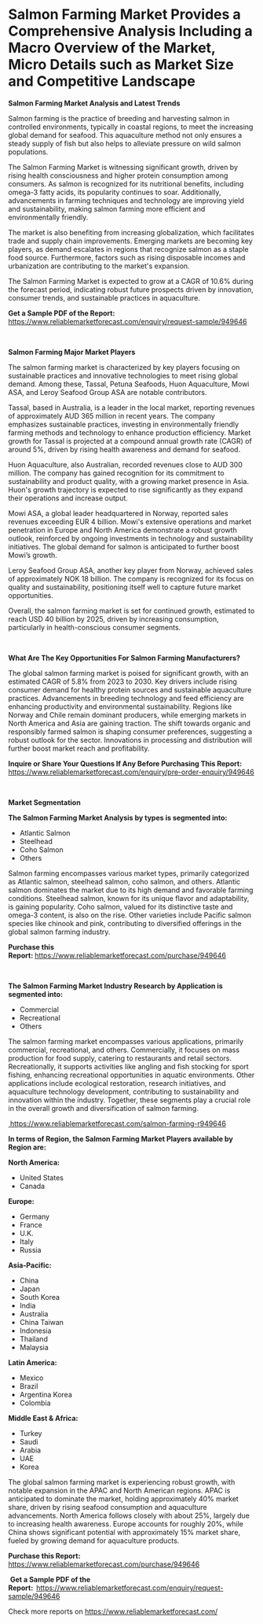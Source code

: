 <p><h1>Salmon Farming Market Provides a Comprehensive Analysis Including a Macro Overview of the Market, Micro Details such as Market Size and Competitive Landscape</h1></p><p><strong>Salmon Farming Market Analysis and Latest Trends</strong></p>
<p><p>Salmon farming is the practice of breeding and harvesting salmon in controlled environments, typically in coastal regions, to meet the increasing global demand for seafood. This aquaculture method not only ensures a steady supply of fish but also helps to alleviate pressure on wild salmon populations.</p><p>The Salmon Farming Market is witnessing significant growth, driven by rising health consciousness and higher protein consumption among consumers. As salmon is recognized for its nutritional benefits, including omega-3 fatty acids, its popularity continues to soar. Additionally, advancements in farming techniques and technology are improving yield and sustainability, making salmon farming more efficient and environmentally friendly.</p><p>The market is also benefiting from increasing globalization, which facilitates trade and supply chain improvements. Emerging markets are becoming key players, as demand escalates in regions that recognize salmon as a staple food source. Furthermore, factors such as rising disposable incomes and urbanization are contributing to the market's expansion.</p><p>The Salmon Farming Market is expected to grow at a CAGR of 10.6% during the forecast period, indicating robust future prospects driven by innovation, consumer trends, and sustainable practices in aquaculture.</p></p>
<p><strong>Get a Sample PDF of the Report:&nbsp;</strong> <a href="https://www.reliablemarketforecast.com/enquiry/request-sample/949646?utm_campaign=3203&utm_medium=2&utm_source=Github&utm_content=ia&utm_term=07032025&utm_id=salmon-farming">https://www.reliablemarketforecast.com/enquiry/request-sample/949646</a></p>
<p>&nbsp;</p>
<p><strong>Salmon Farming Major Market Players</strong></p>
<p><p>The salmon farming market is characterized by key players focusing on sustainable practices and innovative technologies to meet rising global demand. Among these, Tassal, Petuna Seafoods, Huon Aquaculture, Mowi ASA, and Leroy Seafood Group ASA are notable contributors.</p><p>Tassal, based in Australia, is a leader in the local market, reporting revenues of approximately AUD 365 million in recent years. The company emphasizes sustainable practices, investing in environmentally friendly farming methods and technology to enhance production efficiency. Market growth for Tassal is projected at a compound annual growth rate (CAGR) of around 5%, driven by rising health awareness and demand for seafood.</p><p>Huon Aquaculture, also Australian, recorded revenues close to AUD 300 million. The company has gained recognition for its commitment to sustainability and product quality, with a growing market presence in Asia. Huon's growth trajectory is expected to rise significantly as they expand their operations and increase output.</p><p>Mowi ASA, a global leader headquartered in Norway, reported sales revenues exceeding EUR 4 billion. Mowi's extensive operations and market penetration in Europe and North America demonstrate a robust growth outlook, reinforced by ongoing investments in technology and sustainability initiatives. The global demand for salmon is anticipated to further boost Mowi’s growth.</p><p>Leroy Seafood Group ASA, another key player from Norway, achieved sales of approximately NOK 18 billion. The company is recognized for its focus on quality and sustainability, positioning itself well to capture future market opportunities.</p><p>Overall, the salmon farming market is set for continued growth, estimated to reach USD 40 billion by 2025, driven by increasing consumption, particularly in health-conscious consumer segments.</p></p>
<p>&nbsp;</p>
<p><strong>What Are The Key Opportunities For Salmon Farming Manufacturers?</strong></p>
<p><p>The global salmon farming market is poised for significant growth, with an estimated CAGR of 5.8% from 2023 to 2030. Key drivers include rising consumer demand for healthy protein sources and sustainable aquaculture practices. Advancements in breeding technology and feed efficiency are enhancing productivity and environmental sustainability. Regions like Norway and Chile remain dominant producers, while emerging markets in North America and Asia are gaining traction. The shift towards organic and responsibly farmed salmon is shaping consumer preferences, suggesting a robust outlook for the sector. Innovations in processing and distribution will further boost market reach and profitability.</p></p>
<p><strong>Inquire or Share Your Questions If Any Before Purchasing This Report:</strong> <a href="https://www.reliablemarketforecast.com/enquiry/pre-order-enquiry/949646?utm_campaign=3203&utm_medium=2&utm_source=Github&utm_content=ia&utm_term=07032025&utm_id=salmon-farming">https://www.reliablemarketforecast.com/enquiry/pre-order-enquiry/949646</a></p>
<p>&nbsp;</p>
<p><strong>Market Segmentation</strong></p>
<p><strong>The Salmon Farming Market Analysis by types is segmented into:</strong></p>
<p><ul><li>Atlantic Salmon</li><li>Steelhead</li><li>Coho Salmon</li><li>Others</li></ul></p>
<p><p>Salmon farming encompasses various market types, primarily categorized as Atlantic salmon, steelhead salmon, coho salmon, and others. Atlantic salmon dominates the market due to its high demand and favorable farming conditions. Steelhead salmon, known for its unique flavor and adaptability, is gaining popularity. Coho salmon, valued for its distinctive taste and omega-3 content, is also on the rise. Other varieties include Pacific salmon species like chinook and pink, contributing to diversified offerings in the global salmon farming industry.</p></p>
<p><strong>Purchase this Report:&nbsp;</strong><a href="https://www.reliablemarketforecast.com/purchase/949646?utm_campaign=3203&utm_medium=2&utm_source=Github&utm_content=ia&utm_term=07032025&utm_id=salmon-farming">https://www.reliablemarketforecast.com/purchase/949646</a></p>
<p>&nbsp;</p>
<p><strong>The Salmon Farming Market Industry Research by Application is segmented into:</strong></p>
<p><ul><li>Commercial</li><li>Recreational</li><li>Others</li></ul></p>
<p><p>The salmon farming market encompasses various applications, primarily commercial, recreational, and others. Commercially, it focuses on mass production for food supply, catering to restaurants and retail sectors. Recreationally, it supports activities like angling and fish stocking for sport fishing, enhancing recreational opportunities in aquatic environments. Other applications include ecological restoration, research initiatives, and aquaculture technology development, contributing to sustainability and innovation within the industry. Together, these segments play a crucial role in the overall growth and diversification of salmon farming.</p></p>
<p><a href="https://www.reliablemarketforecast.com/salmon-farming-r949646?utm_campaign=3203&utm_medium=2&utm_source=Github&utm_content=ia&utm_term=07032025&utm_id=salmon-farming">&nbsp;https://www.reliablemarketforecast.com/salmon-farming-r949646</a></p>
<p><strong>In terms of Region, the Salmon Farming Market Players available by Region are:</strong></p>
<p>
    <p> <strong> North America: </strong>
        <ul>
            <li>United States</li>
            <li>Canada</li>
        </ul>
        </p> 
    <p> <strong> Europe: </strong>
        <ul>
            <li>Germany</li>
            <li>France</li>
            <li>U.K.</li>
            <li>Italy</li>
            <li>Russia</li>
        </ul>
        </p> 
    <p> <strong> Asia-Pacific: </strong>
        <ul>
            <li>China</li>
            <li>Japan</li>
            <li>South Korea</li>
            <li>India</li>
            <li>Australia</li>
            <li>China Taiwan</li>
            <li>Indonesia</li>
            <li>Thailand</li>
            <li>Malaysia</li>
        </ul>
        </p> 
    <p> <strong> Latin America: </strong>
        <ul>
            <li>Mexico</li>
            <li>Brazil</li>
            <li>Argentina Korea</li>
            <li>Colombia</li>
        </ul>
        </p> 
    <p> <strong> Middle East & Africa: </strong>
        <ul>
            <li>Turkey</li>
            <li>Saudi</li>
            <li>Arabia</li>
            <li>UAE</li>
            <li>Korea</li>
        </ul>
    </p>
    </p>
<p><p>The global salmon farming market is experiencing robust growth, with notable expansion in the APAC and North American regions. APAC is anticipated to dominate the market, holding approximately 40% market share, driven by rising seafood consumption and aquaculture advancements. North America follows closely with about 25%, largely due to increasing health awareness. Europe accounts for roughly 20%, while China shows significant potential with approximately 15% market share, fueled by growing demand for aquaculture products.</p></p>
<p><strong>Purchase this Report: </strong><a href="https://www.reliablemarketforecast.com/purchase/949646?utm_campaign=3203&utm_medium=2&utm_source=Github&utm_content=ia&utm_term=07032025&utm_id=salmon-farming">https://www.reliablemarketforecast.com/purchase/949646</a></p>
<p>&nbsp;<strong>Get a Sample PDF of the Report:&nbsp;&nbsp;</strong><a href="https://www.reliablemarketforecast.com/enquiry/request-sample/949646?utm_campaign=3203&utm_medium=2&utm_source=Github&utm_content=ia&utm_term=07032025&utm_id=salmon-farming">https://www.reliablemarketforecast.com/enquiry/request-sample/949646</a></p>
<p><strong></strong></p>
<p>Check more reports on <a href="https://www.reliablemarketforecast.com/?utm_campaign=3203&utm_medium=2&utm_source=Github&utm_content=ia&utm_term=07032025&utm_id=salmon-farming">https://www.reliablemarketforecast.com/</a></p>